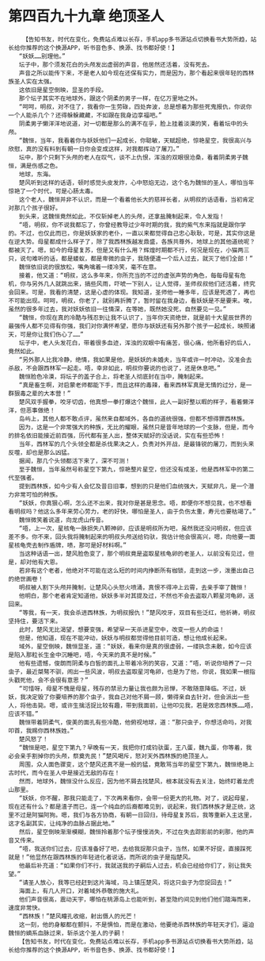 # 第四百九十九章 绝顶圣人
        【告知书友，时代在变化，免费站点难以长存，手机app多书源站点切换看书大势所趋，站长给你推荐的这个换源APP，听书音色多、换源、找书都好使！】
       “妖妖……别理他。”
       坛子中，那个须发花白的头颅发出虚弱的声音，他居然还活着，没有死去。
       声音之所以能传下来，不是老人如今现在还保有实力，而是因为，那个看起来很年轻的西林族圣人实在太强。
       这依旧是星空倒映，显圣的手段。
       那个坛子其实不在地球外，跟这个阴柔的男子一样，在亿万里地之外。
       “呵呵，明叔，对不住了，我看你一生劳碌，四处奔波，总是想着为那些死鬼报仇，你说你一个人能杀几个？还得躲躲藏藏，不如跟在我身边享福吧。”
       阴柔男子懒洋洋地说道，对一切都是那么的满不在乎，脸上挂着淡漠的笑，看着坛中的头颅。
       “魏恒，当年，我看着你与妖妖他们一起成长，你聪敏，天赋超绝，惊艳星空，我很高兴与欣慰，真的没有料到有朝一日你会变成这样，对我都挥动了屠刀。”
       坛中，那个只剩下头颅的老人在叹气，谈不上仇恨，浑浊的双眼很沧桑，看着阴柔男子魏恒，满是伤感之色。
       地球，东海。
       楚风听到这样的话语，顿时感觉头皮发炸，心中怒焰无边，这个名为魏恒的圣人，哪怕当年惊艳了一个时代，可是心肠太毒。
       这个老人，魏恒并非不认识，而是一个看着他长大的慈祥长者，从明叔的话语看，当初肯定对那几个孩子很好。
       到头来，这魏恒竟然如此，不仅斩掉老人的头颅，还拿盐腌制起来，令人发指！
       “唔，明叔，你不说我都忘了，你曾经教导过少年时期的我，我的紫气东来指就是跟你学的。不过，也仅此而已，你是妖妖家的老仆，一直以来都觉得自己忠心耿耿，可是，其实你这是在逆大势。母星都成什么样子了，除了我西林族越发鼎盛，各族共尊外，地球上的其他道统呢？都被灭了。嗯，如今的母星复苏，但是又有什么用？辉煌时期都不行，何况是现在，小猫两三只，说句难听的话，都是蝼蚁，都是卑微的虫子，我随便遣一个后人过去，就灭了他们全部！”
       魏恒依旧说的很放松，嘴角噙着一缕冷笑，毫不在意。
       接着，他又道：“明叔，这么多年来，你所充当的不过的虚张声势的角色，每每母星有危机，你与另外几人就跳出来，搞些风雨，吓唬一下别人，让人觉得，圣师叔叔他们还活着，终究会回来。可是，我看的清楚，这是心虚的体现。我知道，圣师他一睡多年，应该是死透了，再也不可能出现。呵呵，明叔，你老了，就别再折腾了，暂时留在我身边，看妖妖是不是要来。唉，虽然的很多年过去，我对妖妖依旧一往情深，在等她，既然她没死，自然要见一见。”
       “魏恒，你现在真的冷酷与残忍到让我不认识了，当年你天资绝世，就是前十大星辰世界的最强传人都不见得有你强，我们对你满怀希望，愿你与妖妖还有另外那个孩子一起成长，映照诸天，可是你让我们伤心了……”
       坛子中，老人头发花白，带着很多血迹，浑浊的双眼中有痛苦，很心痛，他所看好的后人，竟然如此。
       “另外那人比我冷静，绝情，我如果是他，是妖妖的未婚夫，当年或许一时冲动，没准会去杀敌，不会跟西林军一起走。唔，幸非如此，明叔你要说的也说了，还是休息吧。”
       魏恒脸色冷漠，将坛子的盖子合上，将老圣人彻底封在当中，腌制起来。
       “真是畜生啊，对启蒙老师都能下手，而且这样的毒辣，看来西林军真是无情的过分，是一群狠毒之辈的大本营！”
       楚风双手握拳，咬牙切齿，他真想一拳打爆这个魏恒，此人一副好整以暇的样子，看着懒洋洋，但恶事做绝！
       岛屿上，其他人都不敢点评，虽然来自都域外，各自的道统很强，但都不想得罪西林族。
       因为，这是一个非常强大的种族，无比的耀眼，虽然只是昔年地球的一个支脉，但是，而今的排名依旧能接近前百强，历代都有圣人出，整体天赋好的没话说，实在有些恐怖！
       当年，西林军的几个头领全都是杀伐果决之人，负责对外开战，是最锋锐的屠刀，而到头来反噬，却也是那么凶猛。
       据闻，那几个头领都活下来了，深不可测！
       至于魏恒，当年虽然号称星空下第九，惊艳整片星空，但还没有成圣，他是西林军中的第二代至强者。
       提到西林族，如今少有人会忆及昔日旧事，想到的只是他们血统强大，天赋非凡，是一个潜力非常可怕的种族。
       “妖妖，你真狠心啊，怎么还不出来，我对你是甚是思念。唔，即便你不想见我，也不想看看明叔吗？他这么多年来劳心劳力，老的好快，哪怕是圣人，由于负伤太重，寿元也要枯竭了。”
       魏恒微笑着说道，向龙虎山传音。
       “唔，上一次，星核龟一脉损失八颗神卵，应该是明叔所为吧，虽然我还没问明叔，但应该差不多。你不来，回头我将腌制起来的明叔头颅送给钧驮，我估计他会很高兴，嗯，向他要一面星核龟壳去制作盾牌，啧，那可是好材料啊。”
       当这种话语一出，楚风脸色变了，那个明叔竟是盗取星核龟卵的老圣人，以前没有见过，但是，却对他有大恩。
       若非有这个老者，他绝对不可能在这么短的时间内挣断所有枷锁，走到这一步，泼墨出自己的绝世画卷！
       明叔被人割下头颅并腌制，让楚风心头怒火喷涌，真恨不得冲上云霄，去亲手宰了魏恒！
       他明白，那个老者肯定知道他，妖妖多半对其提及过，不然也不会去盗取八颗星河龟卵，送回来。
       “等我，有一天，我会杀进西林族，为明叔报仇！”楚风咬牙，双目有些泛红，他祈祷，明叔坚持住，要活下来。
       此时，楚风无比渴望，想要变强，希望早一天杀进星空中，改变一些人的命运！
       但是，他知道，现在不能冲动，妖妖与明叔都觉得他目前可造，想让他成长起来。
       域外，星空倒映，魏恒显圣，道：“妖妖，看来你是真的很虚弱，一缕执念未散，如今应该是陷入那粒长生金中沉睡吧，唔，今天来的真不是时候。”
       他有些遗憾，俊朗而阴柔与白皙的面孔上带着冷冽的笑容，又道：“唔，听说你培养了一只虫子，最近桀骜不驯，闹出一些风波，明叔去盗取星河龟卵，也是为了他，你说，我如果一根指头戳死他，会不会很有意思？”
       “可惜呀，母星不愧是母星，残存的禁忌力量让我也颇为忌惮，不敢随意降临。不过，妖妖，我决定毁了你要培养的那个虫子，我自己对他不屑一顾，懒得亲自去针对，但会派出一些人，将他击毙。嗯，或许生擒活捉比较有趣，带到我面前，让他叩见我，若是效忠西林族……唔，应该不错。”
       魏恒带着阴柔气，俊美的面孔有些冷酷，他俯视地球，道：“那只虫子，你想活命吗，对我叩首，我赐你西林族姓。”
       楚风怒了！
       “魏恒是吧，星空下第九？早晚有一天，我把你打成钧驮蛋，王八蛋，魏九蛋，你等着，我必会亲手割掉你的头颅，祭奠先民！”楚风喝斥，怒对天外西林族的绝顶圣人。
       周围，众人面色骤变，这个楚风还真不是一般的猛，竟敢骂当年的星空下第九，魏恒绝艳上古时代，而今在圣人中是接近无敌的存在！
       然而，地球外，魏恒没什么反应，因为他不屑去找楚风，根本就没有去关注，始终盯着龙虎山那里。
       “妖妖，你不醒，那我只能走了，下次再来看你，会带一份更大的礼物。对了，说起母星，现在还有什么？都是渣子而已，连一个纯血的后裔都难见到，说起来，我们西林族才是正统，这里不过是阿猫阿狗。嗯，我们与各方协商，有朝一日回归，待母星复苏后，我等重新入主这里，这才名副其实，让纯净的血脉占据此地。”
       然后，星空倒映渐渐模糊，魏恒拎着那个坛子慢慢消失，不过在失去踪影前的刹那，他的声音又传来。
       “唔，我送你们过去，应该准备好了吧，去给我捉那只虫子，当然，如果不好捉，直接踩死就是！”他显然在跟西林族的年轻进化者说话，而所说的虫子是指楚风。
       他最后补充道：“如果你们不行，我就送我的子嗣后人过去，机会已经给你们了，别让我失望。”
       “请圣人放心，我等已经赶到这片海域，马上镇压楚风，将这只虫子为您捉回去！”
       海面上，有几人开口，对着域外恭敬的施大礼。
       他们声音很高，震动天宇，哪怕在桃源岛上也能听到，甚至隐约间见到他们他们踏海而来，速度非常快。
       “西林族！”楚风瞳孔收缩，射出慑人的光芒！
       这一刻，他的身躯都在颤抖，不是惧怕，而是在激动，他要绝杀西林族的年轻天才们，逼迫魏恒的嫡系血脉过来，斩杀这个圣人的子嗣！
       【告知书友，时代在变化，免费站点难以长存，手机app多书源站点切换看书大势所趋，站长给你推荐的这个换源APP，听书音色多、换源、找书都好使！】